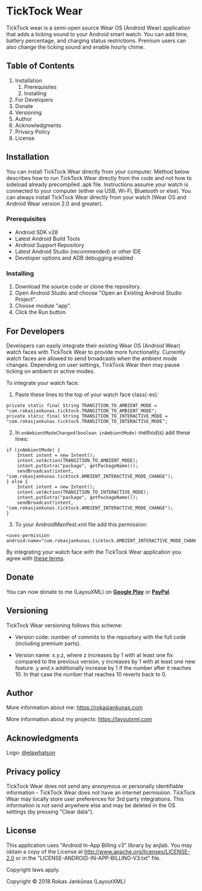 # TickTock Wear

TickTock wear is a semi-open source Wear OS (Android Wear) application that adds a ticking sound to your Android smart watch. You can add time, battery percentage, and charging status restrictions. Premium users can also change the ticking sound and enable hourly chime.

<url>

<screenshots>

## Table of Contents
<change to URLS>

1. Installation
    1. Prerequisites
    2. Installing
2. For Developers
3. Donate
4. Versioning
5. Author
6. Acknowledgments
7. Privacy Policy
8. License

## Installation

You can install TickTock Wear directly from your computer. Method below describes how to run TickTock Wear directly from the code and not how to sideload already precompiled .apk file. Instructions assume your watch is connected to your computer (either via USB, Wi-Fi, Bluetooth or else). You can always install TickTock Wear directly from your watch (Wear OS and Android Wear version 2.0 and greater).

### Prerequisites

* Android SDK v28
* Latest Android Build Tools
* Android Support Repository
* Latest Android Studio (recommended) or other IDE
* Developer options and ADB debugging enabled

### Installing

1. Download the source code or clone the repository.
2. Open Android Studio and choose "Open an Existing Android Studio Project".
3. Choose module "app".
4. Click the Run button.

## For Developers

Developers can easily integrate their existing Wear OS (Android Wear) watch faces with TickTock Wear to provide more functionality. Currently watch faces are allowed to send broadcasts when the ambient mode changes. Depending on user settings, TickTock Wear then may pause ticking on ambient or active modes.

To integrate your watch face:

1. Paste these lines to the top of your watch face class(-es):
```
private static final String TRANSITION_TO_AMBIENT_MODE = "com.rokasjankunas.ticktock.TRANSITION_TO_AMBIENT_MODE";
private static final String TRANSITION_TO_INTERACTIVE_MODE = "com.rokasjankunas.ticktock.TRANSITION_TO_INTERACTIVE_MODE";
```

2. In `onAmbientModeChanged(boolean inAmbientMode)` method(s) add these lines:
```
if (inAmbientMode) {
    Intent intent = new Intent();
    intent.setAction(TRANSITION_TO_AMBIENT_MODE);
    intent.putExtra("package", getPackageName());
    sendBroadcast(intent, "com.rokasjankunas.ticktock.AMBIENT_INTERACTIVE_MODE_CHANGE");
} else {
    Intent intent = new Intent();
    intent.setAction(TRANSITION_TO_INTERACTIVE_MODE);
    intent.putExtra("package", getPackageName());
    sendBroadcast(intent, "com.rokasjankunas.ticktock.AMBIENT_INTERACTIVE_MODE_CHANGE");
}
```

3. To your AndroidManifest.xml file add this permission:
```
<uses-permission android:name="com.rokasjankunas.ticktock.AMBIENT_INTERACTIVE_MODE_CHANGE"/>
```

By integrating your watch face with the TickTock Wear application you agree with [these terms](https://github.com/LayoutXML/TickTock-Wear/blob/master/developer-terms.md).

## Donate
You can now donate to me (LayouXML) on **[Google Play](https://play.google.com/store/apps/details?id=com.layoutxml.support)** or **[PayPal](https://www.paypal.me/RJankunas)**.

## Versioning

TickTock Wear versioning follows this scheme:

* Version code: number of commits to the repository with the full code (including premium parts).

* Version name: x.y.z, where z increases by 1 with at least one fix compared to the previous version, y increases by 1 with at least one new feature. y and x additionally increase by 1 if the number after it reaches 10. In that case the number that reaches 10 reverts back to 0.

## Author

More information about me: https://rokasjankunas.com

More information about my projects: https://layoutxml.com

## Acknowledgments

Logo: [@elawhatson](https://github.com/elawhatson)

## Privacy policy

TickTock Wear does not send any anonymous or personally identifiable information - TickTock Wear does not have an internet permission. TickTock Wear may locally store user preferences for 3rd party integrations. This information is not send anywhere else and may be deleted in the OS settings (by pressing "Clear data").

## License

This application uses "Android In-App Billing v3" library by anjlab. You may obtain a copy of the License at http://www.apache.org/licenses/LICENSE-2.0 or in the "LICENSE-ANDROID-IN-APP-BILLING-V3.txt" file.

Copyright laws apply.

Copyright © 2018 Rokas Jankūnas (LayoutXML)
